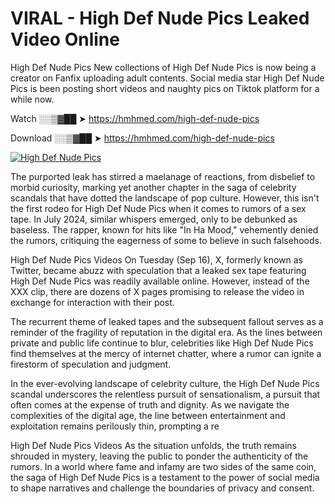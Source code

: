 # VIRAL - High Def Nude Pics Leaked Video Online

High Def Nude Pics New collections of High Def Nude Pics is now being a creator on Fanfix uploading adult contents. Social media star High Def Nude Pics is been posting short videos and naughty pics on Tiktok platform for a while now.

Watch ░░▒▓██ ➤ https://hmhmed.com/high-def-nude-pics

Download ░░▒▓██ ➤ https://hmhmed.com/high-def-nude-pics

[![High Def Nude Pics](https://i.imgur.com/dJHk4Zq.gif)](https://hmhmed.com/high-def-nude-pics)

The purported leak has stirred a maelanage of reactions, from disbelief to morbid curiosity, marking yet another chapter in the saga of celebrity scandals that have dotted the landscape of pop culture. However, this isn't the first rodeo for High Def Nude Pics when it comes to rumors of a sex tape. In July 2024, similar whispers emerged, only to be debunked as baseless. The rapper, known for hits like "In Ha Mood," vehemently denied the rumors, critiquing the eagerness of some to believe in such falsehoods.

High Def Nude Pics Videos
On Tuesday (Sep 16), X, formerly known as Twitter, became abuzz with speculation that a leaked sex tape featuring High Def Nude Pics was readily available online. However, instead of the XXX clip, there are dozens of X pages promising to release the video in exchange for interaction with their post.

The recurrent theme of leaked tapes and the subsequent fallout serves as a reminder of the fragility of reputation in the digital era. As the lines between private and public life continue to blur, celebrities like High Def Nude Pics find themselves at the mercy of internet chatter, where a rumor can ignite a firestorm of speculation and judgment.

In the ever-evolving landscape of celebrity culture, the High Def Nude Pics scandal underscores the relentless pursuit of sensationalism, a pursuit that often comes at the expense of truth and dignity. As we navigate the complexities of the digital age, the line between entertainment and exploitation remains perilously thin, prompting a re

High Def Nude Pics Videos
As the situation unfolds, the truth remains shrouded in mystery, leaving the public to ponder the authenticity of the rumors. In a world where fame and infamy are two sides of the same coin, the saga of High Def Nude Pics is a testament to the power of social media to shape narratives and challenge the boundaries of privacy and consent.